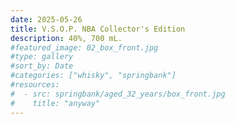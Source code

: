 ```yaml
---
date: 2025-05-26
title: V.S.O.P. NBA Collector's Edition
description: 40%, 700 mL.
#featured_image: 02_box_front.jpg
#type: gallery
#sort_by: Date
#categories: ["whisky", "springbank"]
#resources:
#  - src: springbank/aged_32_years/box_front.jpg
#    title: "anyway"
---
```


